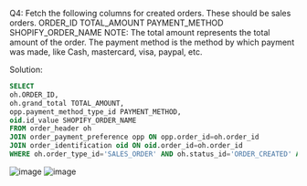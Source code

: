 Q4: Fetch the following columns for created orders. These should be sales orders.
ORDER_ID
TOTAL_AMOUNT
PAYMENT_METHOD
SHOPIFY_ORDER_NAME
NOTE: 
The total amount represents the total amount of the order.
The payment method is the method by which payment was made, like Cash, mastercard, visa, paypal, etc.

Solution:
```sql
SELECT
oh.ORDER_ID,
oh.grand_total TOTAL_AMOUNT,
opp.payment_method_type_id PAYMENT_METHOD,
oid.id_value SHOPIFY_ORDER_NAME
FROM order_header oh 
JOIN order_payment_preference opp ON opp.order_id=oh.order_id
JOIN order_identification oid ON oid.order_id=oh.order_id
WHERE oh.order_type_id='SALES_ORDER' AND oh.status_id='ORDER_CREATED' AND oid.order_identification_type_id='SHOPIFY_ORD_NAME';
```
![image](https://github.com/dextro19/Training_Assignment/assets/157474091/0097a673-ed1f-415c-9122-b3a9a918502f)
![image](https://github.com/dextro19/Training_Assignment/assets/157474091/19fa7fe5-eda2-4b65-b079-b85bacd04d6d)
